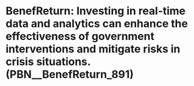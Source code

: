 # BenefReturn: __Investing in real-time data and analytics can enhance the effectiveness of government interventions and mitigate risks in crisis situations.__ (PBN__BenefReturn_891)

